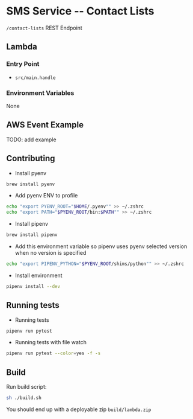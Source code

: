 # SMS Service -- Contact Lists
`/contact-lists` REST Endpoint

## Lambda

### Entry Point

- `src/main.handle`

### Environment Variables

None

## AWS Event Example

TODO: add example

## Contributing

- Install pyenv

```bash
brew install pyenv
```

- Add pyenv ENV to profile

```bash
echo "export PYENV_ROOT="$HOME/.pyenv"" >> ~/.zshrc
echo "export PATH="$PYENV_ROOT/bin:$PATH"" >> ~/.zshrc
```

- Install pipenv

```bash
brew install pipenv
```

- Add this environment variable so pipenv uses pyenv selected version when no version is specified

```bash
echo "export PIPENV_PYTHON="$PYENV_ROOT/shims/python"" >> ~/.zshrc
```

-  Install environment
```bash
pipenv install --dev
```

## Running tests

- Running tests
```bash
pipenv run pytest
```

- Running tests with file watch
```bash
pipenv run pytest --color=yes -f -s
```

## Build

Run build script:

```bash
sh ./build.sh
```

You should end up with a deployable zip `build/lambda.zip`
